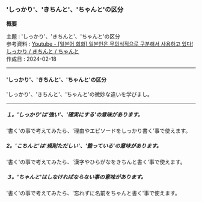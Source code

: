### 'しっかり'、'きちんと'、'ちゃんと'の区分

**概要**

主題 : 'しっかり'、'きちんと'、'ちゃんと'の区分<br>
参考資料 : [Youtube - [일본어 회화] 일본인은 무의식적으로 구분해서 사용하고 있다! しっかり / きちんと / ちゃんと](https://youtu.be/l7djsQfeKeI?si=qn1BFGVnCCtC2K8r)<br>
作成日 : 2024-02-18<br>

---

#### 'しっかり'、'きちんと'、'ちゃんと'の区分

'しっかり'、'きちんと'、'ちゃんと'の微妙な違いを学びまし。<br>

---

##### １。'しっかり'は'強い'、'確実にする'の意味があります。

'書く'の事で考えてみたら、'理由やエピソードをしっかり書く'事で使えます。<br>

##### 2。'こちんと'は'規則ただしい'、'整っている'の意味があります。

'書く'の事で考えてみたら、'漢字やひらがなをきちんと書く'事で使えます。<br>

##### ３。'ちゃんと'はしなければならない事の意味があります。

'書く'の事で考えてみたら、'忘れずに名前をちゃんと書く'事で使えます。<br>
